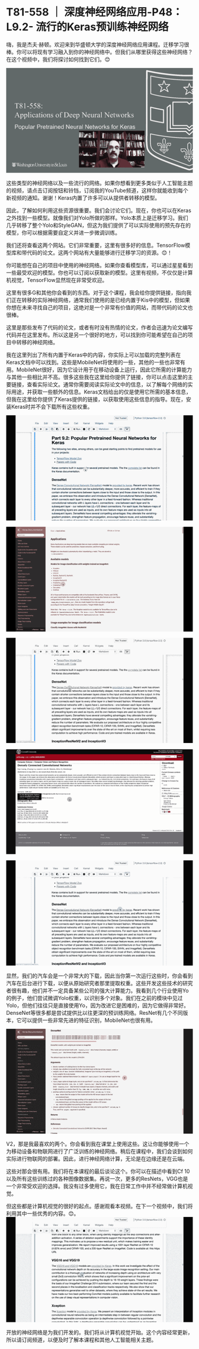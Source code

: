 # T81-558 ｜ 深度神经网络应用-P48：L9.2- 流行的Keras预训练神经网络 

嗨，我是杰夫·赫顿。欢迎来到华盛顿大学的深度神经网络应用课程。迁移学习很棒。你可以将现有学习融入到你的神经网络中。但我们从哪里获得这些神经网络？在这个视频中，我们将探讨如何找到它们。😊

![](img/56e8d9866f4ec8a3da33b17a92d76bbd_1.png)

这些类型的神经网络以及一些流行的网络。如果你想看到更多类似于人工智能主题的视频，请点击订阅按钮和铃铛，订阅我的YouTube频道，这样你就能收到每个新视频的通知。谢谢！Keras内置了许多可以从提供者转移的模型。

因此，了解如何利用这些资源很重要。我们会讨论它们。现在，你也可以在Keras之外找到一些模型。就像我们对Yolo所做的那样。Yolo本质上是迁移学习。我们几乎转移了整个Yolo和StyleGAN，但这为我们提供了可以实际使用的预先存在的模型，你可以根据需要自定义并进一步微调训练。

我们还将查看这两个网站。它们非常重要，这里有很多好的信息。TensorFlow模型库和带代码的论文。这两个网站有大量能够进行迁移学习的资源。😊！[](img/56e8d9866f4ec8a3da33b17a92d76bbd_3.png)

你可能想在自己的项目中使用的神经网络。如果你查看模型库，可以通过星星看到一些最受欢迎的模型。你也可以订阅以获取新的模型。这里有视频，不仅仅是计算机视觉，TensorFlow显然现在非常受欢迎。

这里有很多G和其他你会看到的东西。对于这个课程，我会给你提供链接，指向我们正在转移的实际神经网络，通常我们使用的是已经内置于Kis中的模型，但如果你想在未来寻找自己的项目，这绝对是一个非常有价值的网站，而带代码的论文也很棒。

这里是那些发布了代码的论文，或者有时没有热情的论文，作者会迅速为论文编写代码并在这里发布。所以这是另一个很好的地方，可以找到你可能希望在自己的项目中转移的神经网络。

我在这里列出了所有内置于Keras中的内容，你实际上可以加载的完整列表在Keras文档中可以找到。这些是MobileNet将使用的一些，其他的一些也非常有用。MobileNet很好，因为它设计用于在移动设备上运行，因此它所需的计算能力与其他一些相比并不高。很多这些我在这里给你提供了链接，你可以点击这里的主要链接，查看实际论文。通常你需要阅读实际论文中的信息，以了解每个网络的实际用途，并获取一些额外的信息。Keras文档给出的仅是使用它所需的基本信息，但我在这里给你提供了Keras提供的链接，以获取使用这些信息的指导。现在，安装Keras时并不会下载所有这些权重。

![](img/56e8d9866f4ec8a3da33b17a92d76bbd_5.png)

![](img/56e8d9866f4ec8a3da33b17a92d76bbd_6.png)

![](img/56e8d9866f4ec8a3da33b17a92d76bbd_7.png)

![](img/56e8d9866f4ec8a3da33b17a92d76bbd_8.png)

![](img/56e8d9866f4ec8a3da33b17a92d76bbd_9.png)

显然，我们的汽车会是一个非常大的下载，因此当你第一次运行这些时，你会看到汽车在后台进行下载，以便从原始研究者那里提取权重。这些开发这些技术的研究者很有趣，他们并不一定具备某些公司的强大计算能力。我看到几个行业使用Yo的例子，他们尝试微调Yolo权重，以识别多个对象。我们在之前的模块中见过Yolo，但他们往往只是直接使用Yo，因为改进它是困难的，因为它做得非常好。DenseNet等很多都是尝试提供比以往更深的预训练网络。ResNet有几个不同版本，它可以提供一些非常先进的特征识别，MobileNet也很有用。

![](img/56e8d9866f4ec8a3da33b17a92d76bbd_11.png)

V2，那是我最喜欢的两个。你会看到我在课堂上使用这些。这让你能够使用一个为移动设备和物联网进行了广泛训练的神经网络。稍后在课程中，我们会谈到如何实际进行物联网的部署。因此，进行神经网络计算，无论是在边缘还是在云端。

这些对那会很有用。我们将在本课程的最后谈论这个。你可以在描述中看到Cf 10以及所有这些训练过的各种图像数据集。再说一次，更多的ResNets，VGG也是一个非常受欢迎的选择。我没有过多使用它，我在日常工作中并不经常做计算机视觉。

但这些都是计算机视觉的很好的起点。感谢观看本视频。在下一个视频中，我们将利用其中一些优秀的内容。😊。![](img/56e8d9866f4ec8a3da33b17a92d76bbd_13.png)

开放的神经网络是为我们开发的。我们将从计算机视觉开始。这个内容经常更新，所以请订阅频道，以便及时了解本课程和其他人工智能相关主题。
